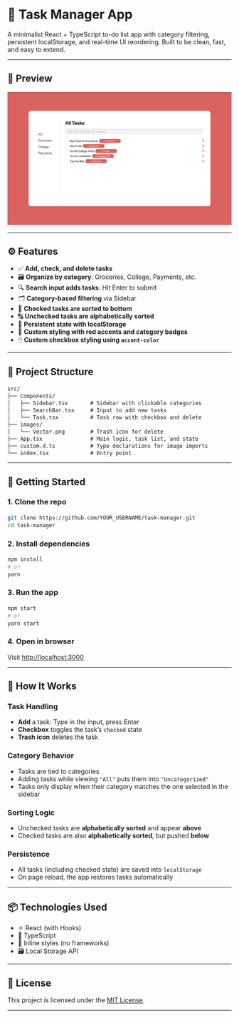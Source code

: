# 📝 Task Manager App

A minimalist React + TypeScript to-do list app with category filtering, persistent localStorage, and real-time UI reordering. Built to be clean, fast, and easy to extend.

---

## 📸 Preview

![Task Manager Screenshot](./Screenshot.png) <!-- Optional: You can add a screenshot in your repo -->

---

## ⚙️ Features

- ✅ **Add, check, and delete tasks**
- 🗃️ **Organize by category**: Groceries, College, Payments, etc.
- 🔍 **Search input adds tasks**: Hit Enter to submit
- 🗂️ **Category-based filtering** via Sidebar
- 🔄 **Checked tasks are sorted to bottom**
- 🔠 **Unchecked tasks are alphabetically sorted**
- 💾 **Persistent state with localStorage**
- 🎨 **Custom styling with red accents and category badges**
- 🖱️ **Custom checkbox styling using `accent-color`**

---

## 📁 Project Structure

```
src/
├── Components/
│   ├── Sidebar.tsx       # Sidebar with clickable categories
│   ├── SearchBar.tsx     # Input to add new tasks
│   └── Task.tsx          # Task row with checkbox and delete
├── images/
│   └── Vector.png        # Trash icon for delete
├── App.tsx               # Main logic, task list, and state
├── custom.d.ts           # Type declarations for image imports
└── index.tsx             # Entry point
```

---

## 🚀 Getting Started

### 1. Clone the repo
```bash
git clone https://github.com/YOUR_USERNAME/task-manager.git
cd task-manager
```

### 2. Install dependencies
```bash
npm install
# or
yarn
```

### 3. Run the app
```bash
npm start
# or
yarn start
```

### 4. Open in browser
Visit [http://localhost:3000](http://localhost:3000)

---

## 🧠 How It Works

### Task Handling
- **Add** a task: Type in the input, press Enter
- **Checkbox** toggles the task’s `checked` state
- **Trash icon** deletes the task

### Category Behavior
- Tasks are tied to categories
- Adding tasks while viewing `"All"` puts them into `"Uncategorized"`
- Tasks only display when their category matches the one selected in the sidebar

### Sorting Logic
- Unchecked tasks are **alphabetically sorted** and appear **above**
- Checked tasks are also **alphabetically sorted**, but pushed **below**

### Persistence
- All tasks (including checked state) are saved into `localStorage`
- On page reload, the app restores tasks automatically

---

## 📦 Technologies Used

- ⚛️ React (with Hooks)
- 🧠 TypeScript
- 💅 Inline styles (no frameworks)
- 🗃️ Local Storage API

---

## 📄 License

This project is licensed under the [MIT License](LICENSE).

---
